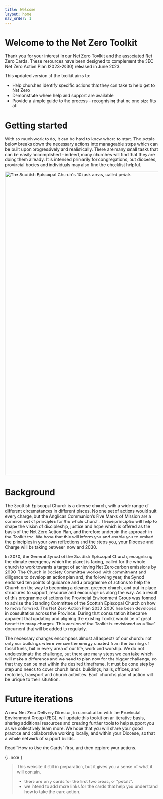 ```yaml
---
title: Welcome
layout: home
nav_order: 1
---
```


# Welcome to the Net Zero Toolkit
Thank you for your interest in our Net Zero Toolkit and the associated Net Zero Cards. These resources have been designed to complement the SEC Net Zero Action Plan (2023-2030) released in June 2023.

This updated version of the toolkit aims to:
-  Help churches identify specific actions that they can take to help get to Net Zero
-  Demonstrate where help and support are available
-  Provide a simple guide to the process - recognising that no one size fits all

# Getting started
With so much work to do, it can be hard to know where to start. The petals below breaks down the necessary actions into manageable steps which can be built upon progressively and realistically. There are many small tasks that can be easily accomplished - indeed, many churches will find that they are doing them already. It is intended primarily for congregations, but dioceses, provincial bodies and individuals may also find the checklist helpful. 

<img alt-text=' ' src='{{"/graphics/NetZeroActionPlan10petals.jpg" | relative_url}}'  alt="The Scottish Episcopal Church's 10 task areas, called petals" width="1000px">

# Background 
The Scottish Episcopal Church is a diverse church, with a wide range of different circumstances in different places. No one set of actions would suit every charge, but the Anglican Communion’s Five Marks of Mission are a common set of principles for the whole church. These principles will help to shape the vision of discipleship, justice and hope which is offered as the basis of the Net Zero Action Plan, and therefore underpin the approach in the Toolkit too. We hope that this will inform you and enable you to embed the principles in your own reflections and the steps you, your Diocese and Charge will be taking between now and 2030.

In 2020, the General Synod of the Scottish Episcopal Church, recognising the climate emergency which the planet is facing, called for the whole church to work towards a target of achieving Net Zero carbon emissions by 2030. The Church in Society Committee worked with commitment and diligence to develop an action plan and, the following year, the Synod endorsed ten points of guidance and a programme of actions to help the Church on the way to becoming a cleaner, greener church, and put in place structures to support, resource and encourage us along the way. As a result of this programme of actions the Provincial Environment Group was formed to advise the Standing Committee of the Scottish Episcopal Church on how to move forward. The Net Zero Action Plan 2023-2030 has been developed in consultation across the Province. During that consultation it became apparent that updating and aligning the existing Toolkit would be of great benefit to many charges. This version of the Toolkit is envisioned as a ‘live’ document that will be added to regularly.

The necessary changes encompass almost all aspects of our church: not only our buildings where we use the energy created from the burning of fossil fuels, but in every area of our life, work and worship. We do not underestimate the challenge, but there are many steps we can take which will make a difference and we need to plan now for the bigger challenge, so that they can be met within the desired timeframe. It must be done step by step and needs to cover church lands, buildings, halls, offices, and rectories, transport and church activities. Each church’s plan of action will be unique to their situation.

# Future iterations
A new Net Zero Delivery Director, in consultation with the Provincial Environment Group (PEG), will update this toolkit on an iterative basis, sharing additional resources and creating further tools to help support you as we collectively learn more. We hope that you will share your good practice and collaborative working locally, and within your Diocese, so that a whole network of support builds.





Read "How to Use the Cards" first, and then explore your actions.

{: .note }

> This website it still in preparation, but it gives you a sense of what it will contain.
> 
> - there are only cards for the first two areas, or "petals".   
> - we intend to add more links for the cards that help you understand how to take the card action.


